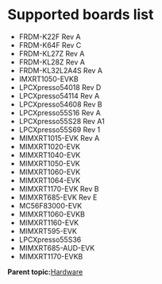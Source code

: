# Supported boards list

-   FRDM-K22F Rev A
-   FRDM-K64F Rev C
-   FRDM-KL27Z Rev A
-   FRDM-KL28Z Rev A
-   FRDM-KL32L2A4S Rev A
-   IMXRT1050-EVKB
-   LPCXpresso54018 Rev D
-   LPCXpresso54114 Rev A
-   LPCXpresso54608 Rev B
-   LPCXpresso55S16 Rev A
-   LPCXpresso55S28 Rev A1
-   LPCXpresso55S69 Rev 1
-   MIMXRT1015-EVK Rev A
-   MIMXRT1020-EVK
-   MIMXRT1040-EVK
-   MIMXRT1050-EVK
-   MIMXRT1060-EVK
-   MIMXRT1064-EVK
-   MIMXRT1170-EVK Rev B
-   MIMXRT685-EVK Rev E
-   MC56F83000-EVK
-   MIMXRT1060-EVKB
-   MIMXRT1160-EVK
-   MIMXRT595-EVK
-   LPCXpresso55S36
-   MIMXRT685-AUD-EVK
-   MIMXRT1170-EVKB

**Parent topic:**[Hardware](../topics/hardware.md)

